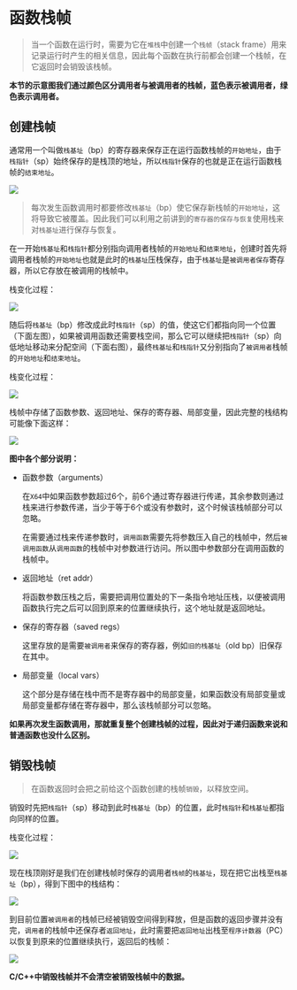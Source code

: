 # 函数栈帧

> 当一个函数在运行时，需要为它在`堆栈`中创建一个`栈帧`（stack frame）用来记录运行时产生的相关信息，因此每个函数在执行前都会创建一个栈帧，在它返回时会销毁该栈帧。

**本节的示意图我们通过颜色区分调用者与被调用者的栈帧，蓝色表示被调用者，绿色表示调用者。**

## 创建栈帧

通常用一个叫做`栈基址`（bp）的寄存器来保存正在运行函数栈帧的`开始地址`，由于`栈指针`（sp）始终保存的是栈顶的地址，所以`栈指针`保存的也就是正在运行函数栈帧的`结束地址`。

![](https://image.coder.cat/stack3.png)

> 每次发生函数调用时都要修改`栈基址`（bp）使它保存新栈帧的`开始地址`，这将导致它被覆盖。因此我们可以利用之前讲到的`寄存器的保存与恢复`使用栈来对`栈基址`进行保存与恢复。



在一开始`栈基址`和`栈指针`都分别指向调用者栈帧的`开始地址`和`结束地址`，创建时首先将调用者栈帧的`开始地址`也就是此时的`栈基址`压栈保存，由于`栈基址`是`被调用者保存`寄存器，所以它存放在被调用的栈帧中。

栈变化过程：

![](https://image.coder.cat/stack18.png)



随后将`栈基址`（bp）修改成此时`栈指针`（sp）的值，使这它们都指向同一个位置（下面左图），如果被调用函数还需要栈空间，那么它可以继续把`栈指针`（sp）向低地址移动来分配空间（下面右图），最终`栈基址`和`栈指针`又分别指向了`被调用者`栈帧的`开始地址`和`结束地址`。

栈变化过程：

![](https://image.coder.cat/stack19.png)



栈帧中存储了函数参数、返回地址、保存的寄存器、局部变量，因此完整的栈结构可能像下面这样：



![](https://image.coder.cat/stack20.png)

**图中各个部分说明：**

* 函数参数（arguments）

  在`X64`中如果函数参数超过6个，前6个通过寄存器进行传递，其余参数则通过栈来进行参数传递，当少于等于6个或没有参数时，这个时候该栈帧部分可以忽略。

  在需要通过栈来传递参数时，`调用函数`需要先将参数压入自己的栈帧中，然后`被调用函数`从`调用函数`的栈帧中对参数进行访问。所以图中参数部分在调用函数的栈帧中。

* 返回地址（ret addr）

  将函数参数压栈之后，需要把调用位置处的下一条指令地址压栈，以便被调用函数执行完之后可以回到原来的位置继续执行，这个地址就是返回地址。

* 保存的寄存器（saved regs）

  这里存放的是需要`被调用者`来保存的寄存器，例如`旧的栈基址`（old bp）旧保存在其中。

* 局部变量（local vars）

  这个部分是存储在栈中而不是寄存器中的局部变量，如果函数没有局部变量或局部变量都存储在寄存器中，那么该栈帧部分可以忽略。



**如果再次发生函数调用，那就重复整个创建栈帧的过程，因此对于递归函数来说和普通函数也没什么区别。**



## 销毁栈帧

> 在函数返回时会把之前给这个函数创建的栈帧`销毁`，以释放空间。

销毁时先把`栈指针`（sp）移动到此时`栈基址`（bp）的位置，此时`栈指针`和`栈基址`都指向同样的位置。

栈变化过程：

![](https://image.coder.cat/stack5.png)



现在栈顶刚好是我们在创建栈帧时保存的调用者`栈帧`的`栈基址`，现在把它出栈至`栈基址`（bp），得到下图中的栈结构：

![](https://image.coder.cat/stack7.png)

到目前位置`被调用者`的栈帧已经被销毁空间得到释放，但是函数的返回步骤并没有完，`调用者`的栈帧中还保存者`返回地址`，此时需要把`返回地址`出栈至`程序计数器`（PC）以恢复到原来的位置继续执行，返回后的栈帧：

![](https://image.coder.cat/stack6.png)





**C/C++中销毁栈帧并不会清空被销毁栈帧中的数据。**